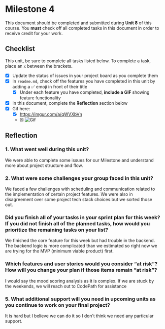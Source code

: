 # Milestone 4

This document should be completed and submitted during **Unit 8** of this course. You **must** check off all completed tasks in this document in order to receive credit for your work.

## Checklist

This unit, be sure to complete all tasks listed below. To complete a task, place an `x` between the brackets.

- [X] Update the status of issues in your project board as you complete them
- [X] In `readme.md`, check off the features you have completed in this unit by adding a ✅ emoji in front of their title
  - [X] Under each feature you have completed, **include a GIF** showing feature functionality
- [X] In this document, complete the **Reflection** section below
- [X] Gif here:
  - [x] https://imgur.com/a/qWVXbVn
  - [x] <img src='./milestones/web103capstonemilestone4.gif.gif' title='Video Walkthrough' width='' alt='Gif' />
## Reflection

### 1. What went well during this unit?

We were able to complete some issues for our Milestone and understand more about project structure and flow.

### 2. What were some challenges your group faced in this unit?

We faced a few challenges with scheduling and communication related to the implementation of certain project features. We were also in disagreement over some project tech stack choices but we sorted those out. 

### Did you finish all of your tasks in your sprint plan for this week? If you did not finish all of the planned tasks, how would you prioritize the remaining tasks on your list?

We finished the core feature for this week but had trouble in the backend. The backend logic is more complicated than we estimated so right now we are trying for the MVP (minimum viable product) first.

### Which features and user stories would you consider “at risk”? How will you change your plan if those items remain “at risk”?

I would say the mood scoring analysis as it is complex. If we are stuck by the weekends, we will reach out to CodePath for assistance

### 5. What additional support will you need in upcoming units as you continue to work on your final project?

It is hard but I believe we can do it so I don't think we need any particular support.
